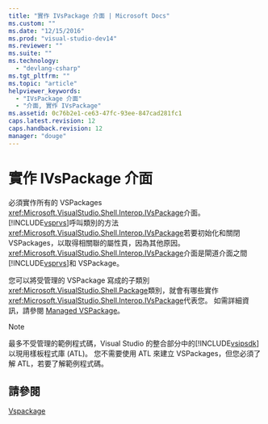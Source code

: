 ```yaml
---
title: "實作 IVsPackage 介面 | Microsoft Docs"
ms.custom: ""
ms.date: "12/15/2016"
ms.prod: "visual-studio-dev14"
ms.reviewer: ""
ms.suite: ""
ms.technology: 
  - "devlang-csharp"
ms.tgt_pltfrm: ""
ms.topic: "article"
helpviewer_keywords: 
  - "IVsPackage 介面"
  - "介面, 實作 IVsPackage"
ms.assetid: 0c76b2e1-ce63-47fc-93ee-847cad281fc1
caps.latest.revision: 12
caps.handback.revision: 12
manager: "douge"
---
```

# 實作 IVsPackage 介面
必須實作所有的 VSPackages <xref:Microsoft.VisualStudio.Shell.Interop.IVsPackage>介面。  [!INCLUDE[vsprvs](../code-quality/includes/vsprvs_md.md)]呼叫類別的方法<xref:Microsoft.VisualStudio.Shell.Interop.IVsPackage>若要初始化和關閉 VSPackages，以取得相關聯的屬性頁，因為其他原因。  <xref:Microsoft.VisualStudio.Shell.Interop.IVsPackage>介面是閘道介面之間[!INCLUDE[vsprvs](../code-quality/includes/vsprvs_md.md)]和 VSPackage。  
  
 您可以將受管理的 VSPackage 寫成的子類別<xref:Microsoft.VisualStudio.Shell.Package>類別，就會有哪些實作<xref:Microsoft.VisualStudio.Shell.Interop.IVsPackage>代表您。  如需詳細資訊，請參閱 [Managed VSPackage](../misc/managed-vspackages.md)。  
  
> [!NOTE]
>  最多不受管理的範例程式碼，Visual Studio 的整合部分中的[!INCLUDE[vsipsdk](../extensibility/includes/vsipsdk_md.md)]以現用樣板程式庫 \(ATL\)。  您不需要使用 ATL 來建立 VSPackages，但您必須了解 ATL，若要了解範例程式碼。  
  
## 請參閱  
 [Vspackage](../extensibility/internals/vspackages.md)